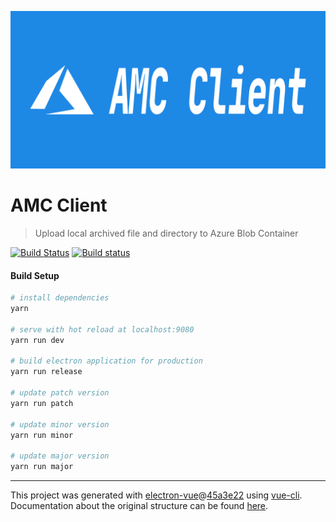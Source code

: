 ![Logo](./logo.png)

# AMC Client

> Upload local archived file and directory to Azure Blob Container

[![Build Status](https://api.travis-ci.org/maxoyed/amc-client.svg)](https://travis-ci.org/maxoyed/amc-client) [![Build status](https://ci.appveyor.com/api/projects/status/rbl7kgiom6ugdvk3?svg=true)](https://ci.appveyor.com/project/maxoyed-MS/amc-client)

#### Build Setup

```bash
# install dependencies
yarn

# serve with hot reload at localhost:9080
yarn run dev

# build electron application for production
yarn run release

# update patch version
yarn run patch

# update minor version
yarn run minor

# update major version
yarn run major

```

---

This project was generated with [electron-vue](https://github.com/SimulatedGREG/electron-vue)@[45a3e22](https://github.com/SimulatedGREG/electron-vue/tree/45a3e224e7bb8fc71909021ccfdcfec0f461f634) using [vue-cli](https://github.com/vuejs/vue-cli). Documentation about the original structure can be found [here](https://simulatedgreg.gitbooks.io/electron-vue/content/index.html).
